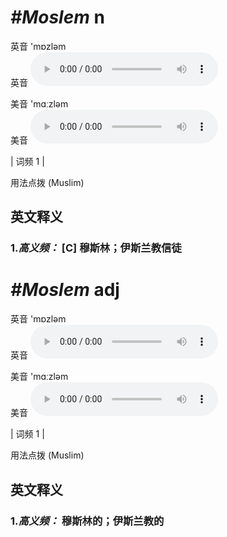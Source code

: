 # ***\#Moslem*** n
英音 'mɒzləm  
英音
<audio src="./media/Moslem-B.aac" controls="controls"></audio>

美音 'mɑːzləm  
美音
<audio src="./media/Moslem.aac" controls="controls"></audio>



| 词频 1 |  

用法点拨  (Muslim)

英文释义
---
### 1.*高义频：* **[C] 穆斯林；伊斯兰教信徒**  


# ***\#Moslem*** adj
英音 'mɒzləm  
英音
<audio src="./media/Moslem-B.aac" controls="controls"></audio>

美音 'mɑːzləm  
美音
<audio src="./media/Moslem.aac" controls="controls"></audio>



| 词频 1 |  

用法点拨  (Muslim)

英文释义
---
### 1.*高义频：* **穆斯林的；伊斯兰教的**  


